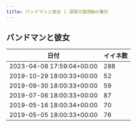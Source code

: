 ```yaml
---
title: バンドマンと彼女 | 深夜の歌詞Bot集計
---
```

## バンドマンと彼女

|日付|イイネ数|
|-|-|
|2023-04-08 17:59:04+00:00|288|
|2019-10-29 18:00:33+00:00|52|
|2019-09-30 18:00:33+00:00|59|
|2019-07-06 18:00:33+00:00|87|
|2019-05-16 18:00:34+00:00|70|
|2019-05-05 18:00:33+00:00|76|
